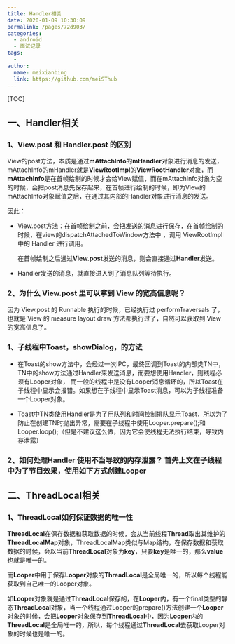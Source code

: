 ```yaml
---
title: Handler相关
date: 2020-01-09 10:30:09
permalink: /pages/72d903/
categories:
  - android
  - 面试记录
tags:
  - 
author: 
  name: meixianbing
  link: https://github.com/meiSThub
---
```



[TOC]



## 一、Handler相关



### 1、View.post 和 Handler.post 的区别



View的post方法，本质是通过**mAttachInfo**的**mHandler**对象进行消息的发送，mAttachInfo的mHandler就是**ViewRootImpl**的**ViewRootHandler**对象，而**mAttachInfo**是在首帧绘制的时候才会给View赋值，而在mAttachInfo对象为空的时候，会把post消息先保存起来，在首帧进行绘制的时候，即为View的mAttachInfo对象赋值之后，在通过其内部的Handler对象进行消息的发送。

因此：

* View.post方法：在首帧绘制之前，会把发送的消息进行保存，在首帧绘制的时候，在view的dispatchAttachedToWindow方法中 ，调用 ViewRootImpl 中的 Handler 进行调用。

  在首帧绘制之后通过**View.post**发送的消息，则会直接通过**Handler**发送。

* Handler发送的消息，就直接进入到了消息队列等待执行。



### 2、为什么 View.post 里可以拿到 View 的宽高信息呢？

因为 View.post 的 Runnable 执行的时候，已经执行过 performTraversals 了，也就是 View 的 measure layout draw 方法都执行过了，自然可以获取到 View 的宽高信息了。







### 1、子线程中Toast，showDialog，的方法

* 在Toast的show方法中，会经过一次IPC，最终回调到Toast的内部类TN中，TN中的show方法通过Handler来发送消息，而要想使用Handler，则线程必须有Looper对象，
而一般的线程中是没有Looper消息循环的，所以Toast在子线程中显示会报错。如果想在子线程中显示Toast消息，可以为子线程准备一个Looper对象。

* Toast中TN类使用Handler是为了用队列和时间控制排队显示Toast，所以为了防止在创建TN时抛出异常，需要在子线程中使用Looper.prepare();和Looper.loop();（但是不建议这么做，因为它会使线程无法执行结束，导致内存泄露）

  

### 2、如何处理Handler 使用不当导致的内存泄露？ 首先上文在子线程中为了节目效果，使用如下方式创建Looper





## 二、ThreadLocal相关

### 1、ThreadLocal如何保证数据的唯一性

**ThreadLocal**在保存数据和获取数据的时候，会从当前线程**Thread**取出其维护的**ThreadLocalMap**对象，ThreadLocalMap类似与Map结构，在保存数据和获取数据的时候，会以当前**ThreadLocal**对象为**key**，只要**key**是唯一的，那么**value**也就是唯一的。



而**Looper**中用于保存**Looper**对象的**ThreadLocal**是全局唯一的，所以每个线程能获取到自己唯一的Looper对象。



如**Looper**对象就是通过**ThreadLocal**保存的，在**Looper**内，有一个final类型的静态**ThreadLocal**对象，当一个线程通过Looper的prepare()方法创建一个**Looper**对象的时候，会把**Looper**对象保存到**ThreadLocal**中，因为**Looper**内的**ThreadLocal**是全局唯一的，所以，每个线程通过**ThreadLocal**去获取Looper对象的时候也是唯一的。

